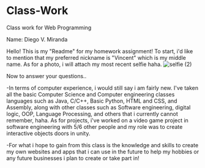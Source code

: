 
# Class-Work
Class work for Web Programming

Name: Diego V. Miranda

Hello! This is my "Readme" for my homework assignment!
To start, i'd like to mention that my
preferred nickname is "Vincent" which is my
middle name. As for a photo, i will attach my
most recent selfie haha.
![selfie (2)](https://user-images.githubusercontent.com/112654976/188340149-312f84f2-a847-48d0-8762-173a94cd7d43.jpg)


Now to answer your questions..

-In terms of computer experience, i would still say i am
fairly new. I've taken all the basic Computer Science and Computer engineering classes
languages such as Java, C/C++, Basic Python, HTML and CSS, and Assembly, along with other
classes such as Software engineering, digital logic, OOP, Language Processing, and others that i currently
cannot remember, haha. As for projects, i've worked on a video game project in software engineering with 5/6 other people
and my role was to create interactive objects doors in unity.

-For what i hope to gain from this class is the knowledge and skills to create my
own websites and apps that i can use in the future to help my hobbies or any
future businesses i plan to create or take part in! 
